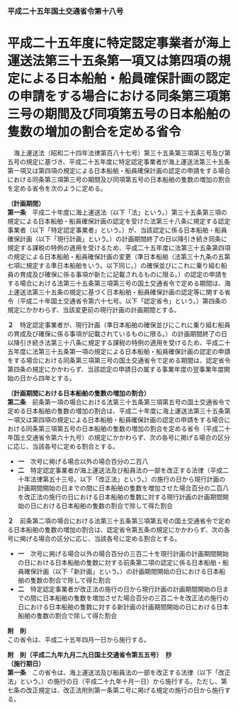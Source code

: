 ### 平成二十五年国土交通省令第十八号  
# 平成二十五年度に特定認定事業者が海上運送法第三十五条第一項又は第四項の規定による日本船舶・船員確保計画の認定の申請をする場合における同条第三項第三号の期間及び同項第五号の日本船舶の隻数の増加の割合を定める省令  
　海上運送法（昭和二十四年法律第百八十七号）第三十五条第三項第三号及び第五号の規定に基づき、平成二十五年度に特定認定事業者が海上運送法第三十五条第一項又は第四項の規定による日本船舶・船員確保計画の認定の申請をする場合における同条第三項第三号の期間及び同項第五号の日本船舶の隻数の増加の割合を定める省令を次のように定める。  
  
**（計画期間）**  
**第一条**　平成二十年度に海上運送法（以下「法」という。）第三十五条第三項の規定による日本船舶・船員確保計画の認定を受けた法第三十八条に規定する認定事業者（以下「特定認定事業者」という。）が、当該認定に係る日本船舶・船員確保計画（以下「現行計画」という。）の計画期間終了の日以降引き続き同条に規定する課税の特例の適用を受けるため、平成二十五年度に法第三十五条第四項の規定による日本船舶・船員確保計画の変更（準日本船舶（法第三十九条の五第七項に規定する準日本船舶をいう。以下同じ。）の確保並びにこれに乗り組む船員の育成及び確保に係る事項が新たに記載されるものに限る。）の認定の申請をする場合における法第三十五条第三項第三号の国土交通省令で定める期間は、海上運送法第三十五条の規定に基づく日本船舶・船員確保計画の認定等に関する省令（平成二十年国土交通省令第六十七号。以下「認定省令」という。）第四条の規定にかかわらず、当該変更前の現行計画の計画期間とする。  
  
**２**　特定認定事業者が、現行計画（準日本船舶の確保並びにこれに乗り組む船員の育成及び確保に係る事項が記載されているものに限る。）の計画期間終了の日以降引き続き法第三十八条に規定する課税の特例の適用を受けるため、平成二十五年度に法第三十五条第一項の規定による日本船舶・船員確保計画の認定の申請をする場合における同条第三項第三号の国土交通省令で定める期間は、認定省令第四条の規定にかかわらず、当該認定の申請日の属する事業年度の翌事業年度開始の日から四年とする。  
  
**（計画期間における日本船舶の隻数の増加の割合）**  
**第二条**　前条第一項の場合における法第三十五条第三項第五号の国土交通省令で定める日本船舶の隻数の増加の割合は、平成二十年度に海上運送法第三十五条第一項又は第四項の規定による日本船舶・船員確保計画の認定の申請をする場合における同条第三項第五号の日本船舶の隻数の増加の割合を定める省令（平成二十年国土交通省令第六十九号）の規定にかかわらず、次の各号に掲げる場合の区分に応じ、当該各号に定める割合とする。  
* **一**　次号に掲げる場合以外の場合百分の二百八  
* **二**　特定認定事業者が海上運送法及び船員法の一部を改正する法律（平成二十年法律第五十三号。以下「改正法」という。）の施行の日から現行計画の計画期間開始の日までの間に日本船舶の隻数を増加させた場合百分の二百八を改正法の施行の日における日本船舶の隻数に対する現行計画の計画期間開始の日における日本船舶の隻数の割合で除して得た割合  
  
**２**　前条第二項の場合における法第三十五条第三項第五号の国土交通省令で定める日本船舶の隻数の増加の割合は、認定省令第五条の規定にかかわらず、次の各号に掲げる場合の区分に応じ、当該各号に定める割合とする。  
* **一**　次号に掲げる場合以外の場合百分の三百二十を現行計画の計画期間開始の日における日本船舶の隻数に対する前条第二項の認定に係る日本船舶・船員確保計画（以下「新計画」という。）の計画期間開始の日における日本船舶の隻数の割合で除して得た割合  
* **二**　特定認定事業者が改正法の施行の日から現行計画の計画期間開始の日までの間に日本船舶の隻数を増加させた場合百分の三百二十を改正法の施行の日における日本船舶の隻数に対する新計画の計画期間開始の日における日本船舶の隻数の割合で除して得た割合  
  
**附　則**  
この省令は、平成二十五年四月一日から施行する。  
  
**附　則（平成二九年九月二九日国土交通省令第五五号）　抄**  
**（施行期日）**  
**第一条**　この省令は、海上運送法及び船員法の一部を改正する法律（以下「改正法」という。）の施行の日（平成二十九年十月一日）から施行する。ただし、第七条の改正規定は、改正法附則第一条第二号に掲げる規定の施行の日から施行する。  
  

